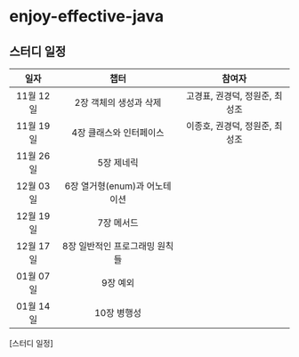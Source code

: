 # enjoy-effective-java

## 스터디 일정

| 일자 | 챕터 | 참여자 |
| :---: | :---: | :---: |
|11월 12일| 2장 객체의 생성과 삭제| 고경표, 권경덕, 정원준, 최성조|
|11월 19일| 4장 클래스와 인터페이스| 이종호, 권경덕, 정원준, 최성조|
|11월 26일| 5장 제네릭| |
|12월 03일| 6장 열거형(enum)과 어노테이션| |
|12월 19일| 7장 메서드| |
|12월 17일| 8장 일반적인 프로그래밍 원칙들| |
|01월 07일| 9장 예외| |
|01월 14일| 10장 병행성| |
[스터디 일정]
